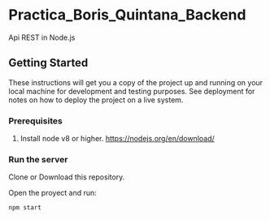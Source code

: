 # Practica_Boris_Quintana_Backend

Api REST in Node.js

## Getting Started

These instructions will get you a copy of the project up and running on your local machine for development and testing purposes. See deployment for notes on how to deploy the project on a live system.

### Prerequisites

1. Install node v8 or higher.
    https://nodejs.org/en/download/


### Run the server

Clone or Download this repository.

Open the proyect and run: 

```
npm start
```




